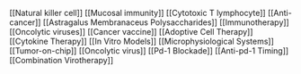 [[Natural killer cell]]
[[Mucosal immunity]]
[[Cytotoxic T lymphocyte]]
[[Anti-cancer]]
[[Astragalus Membranaceus Polysaccharides]]
[[Immunotherapy]]
[[Oncolytic viruses]]
[[Cancer vaccine]]
[[Adoptive Cell Therapy]]
[[Cytokine Therapy]]
[[In Vitro Models]]
[[Microphysiological Systems]]
[[Tumor-on-chip]]
[[Oncolytic virus]]
[[Pd-1 Blockade]]
[[Anti-pd-1 Timing]]
[[Combination Virotherapy]]
